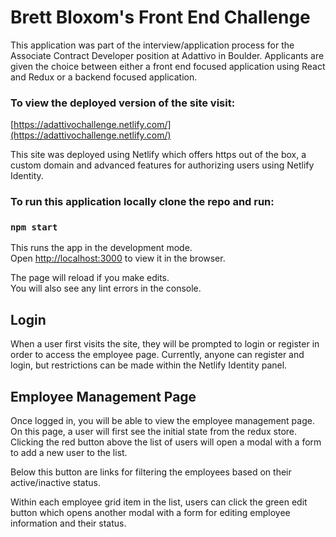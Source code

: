 # Brett Bloxom's Front End Challenge

This application was part of the interview/application process for the Associate Contract Developer position at Adattivo in Boulder. 
Applicants are given the choice between either a front end focused application using React and Redux or a backend focused application. 

### To view the deployed version of the site visit:

[https://adattivochallenge.netlify.com/](https://adattivochallenge.netlify.com/)

This site was deployed using Netlify which offers https out of the box, a custom domain and advanced features for authorizing users using Netlify Identity.

### To run this application locally clone the repo and run:

### `npm start`

This runs the app in the development mode.<br>
Open [http://localhost:3000](http://localhost:3000) to view it in the browser.

The page will reload if you make edits.<br>
You will also see any lint errors in the console.

## Login 

When a user first visits the site, they will be prompted to login or register in order to access the employee page. Currently, anyone can register and login,
but restrictions can be made within the Netlify Identity panel. 

## Employee Management Page

Once logged in, you will be able to view the employee management page. On this page, a user will first see the initial state from the redux store. Clicking the red button 
above the list of users will open a modal with a form to add a new user to the list. 

Below this button are links for filtering the employees based on their active/inactive status.

Within each employee grid item in the list, users can click the green edit button which opens another modal with a form for editing employee information and their status.



